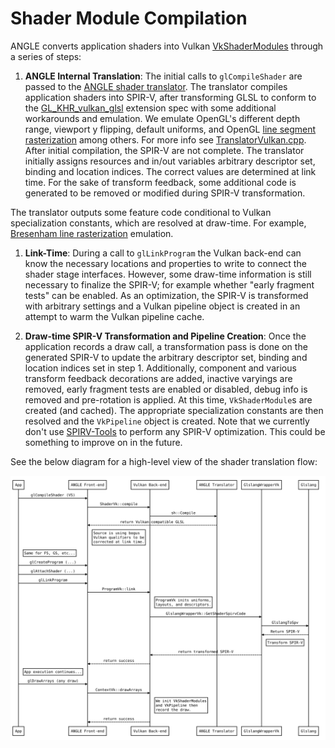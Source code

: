 # Shader Module Compilation

ANGLE converts application shaders into Vulkan [VkShaderModules][VkShaderModule] through a series
of steps:

1. **ANGLE Internal Translation**: The initial calls to `glCompileShader` are passed to the [ANGLE
shader translator][translator]. The translator compiles application shaders into SPIR-V, after
transforming GLSL to conform to the [GL_KHR_vulkan_glsl][GL_KHR_vulkan_glsl] extension spec with
some additional workarounds and emulation. We emulate OpenGL's different depth range, viewport y
flipping, default uniforms, and OpenGL
[line segment rasterization](OpenGLLineSegmentRasterization.md) among others. For more info see
[TranslatorVulkan.cpp][TranslatorVulkan.cpp]. After initial compilation, the SPIR-V are not
complete. The translator initially assigns resources and in/out variables arbitrary descriptor set,
binding and location indices. The correct values are determined at link time. For the sake of
transform feedback, some additional code is generated to be removed or modified during SPIR-V
transformation.

The translator outputs some feature code conditional to Vulkan specialization constants, which are
resolved at draw-time. For example,
[Bresenham line rasterization](OpenGLLineSegmentRasterization.md) emulation.

1. **Link-Time**: During a call to `glLinkProgram` the Vulkan back-end can know the necessary
locations and properties to write to connect the shader stage interfaces. However, some draw-time
information is still necessary to finalize the SPIR-V; for example whether "early fragment tests"
can be enabled. As an optimization, the SPIR-V is transformed with arbitrary settings and a Vulkan
pipeline object is created in an attempt to warm the Vulkan pipeline cache.

1. **Draw-time SPIR-V Transformation and Pipeline Creation**: Once the application records a draw
call, a transformation pass is done on the generated SPIR-V to update the arbitrary descriptor set,
binding and location indices set in step 1. Additionally, component and various transform feedback
decorations are added, inactive varyings are removed, early fragment tests are enabled or disabled,
debug info is removed and pre-rotation is applied. At this time, `VkShaderModule`s are created (and
cached). The appropriate specialization constants are then resolved and the `VkPipeline` object is
created.  Note that we currently don't use [SPIRV-Tools][SPIRV-Tools] to perform any SPIR-V
optimization. This could be something to improve on in the future.

See the below diagram for a high-level view of the shader translation flow:

<!-- Generated from https://bramp.github.io/js-sequence-diagrams/
     Note: remove whitespace in - -> arrows.
participant App
participant "ANGLE Front-end"
participant "Vulkan Back-end"
participant "ANGLE Translator"
participant "Link-Time SPIR-V Transformer"

App->"ANGLE Front-end": glCompileShader (VS)
"ANGLE Front-end"->"Vulkan Back-end": ShaderVk::compile
"Vulkan Back-end"->"ANGLE Translator": sh::Compile
"ANGLE Translator"- ->"ANGLE Front-end": return SPIR-V

Note right of "ANGLE Front-end": SPIR-V is using bogus\ndocurations to be\ncorrected at link time.

Note right of App: Same for FS, GS, etc...

App->"ANGLE Front-end": glCreateProgram (...)
App->"ANGLE Front-end": glAttachShader (...)
App->"ANGLE Front-end": glLinkProgram
"ANGLE Front-end"->"Vulkan Back-end": ProgramVk::link

Note right of "Vulkan Back-end": ProgramVk inits uniforms,\nlayouts, and descriptors.

"Vulkan Back-end"->"Link-Time SPIR-V Transformer": GlslangWrapperVk::GetShaderCode
"Link-Time SPIR-V Transformer"- ->"Vulkan Back-end": retrieve SPIR-V and determine decorations
"Vulkan Back-end"- ->"ANGLE Front-end": return success

Note right of App: App execution continues...

App->"ANGLE Front-end": glDrawArrays (any draw)
"ANGLE Front-end"->"Vulkan Back-end": ContextVk::drawArrays

"Vulkan Back-end"->"Link-Time SPIR-V Transformer": GlslangWrapperVk::TransformSpirV
"Link-Time SPIR-V Transformer"- ->"Vulkan Back-end": return transformed SPIR-V

Note right of "Vulkan Back-end": We init VkShaderModules\nand VkPipeline then\nrecord the draw.

"Vulkan Back-end"- ->"ANGLE Front-end": return success
-->

![Vulkan Shader Translation Flow](https://raw.githubusercontent.com/google/angle/main/src/libANGLE/renderer/vulkan/doc/img/VulkanShaderTranslation.svg?sanitize=true)

[GL_KHR_vulkan_glsl]: https://github.com/KhronosGroup/GLSL/blob/main/extensions/khr/GL_KHR_vulkan_glsl.txt
[GlslangWrapperVk.cpp]: https://chromium.googlesource.com/angle/angle/+/refs/heads/main/src/libANGLE/renderer/vulkan/GlslangWrapperVk.cpp
[SPIRV-Tools]: https://github.com/KhronosGroup/SPIRV-Tools
[translator]: https://chromium.googlesource.com/angle/angle/+/refs/heads/main/src/compiler/translator/
[TranslatorVulkan.cpp]: https://chromium.googlesource.com/angle/angle/+/refs/heads/main/src/compiler/translator/TranslatorVulkan.cpp
[VkShaderModule]: https://www.khronos.org/registry/vulkan/specs/1.1-extensions/man/html/VkShaderModule.html
